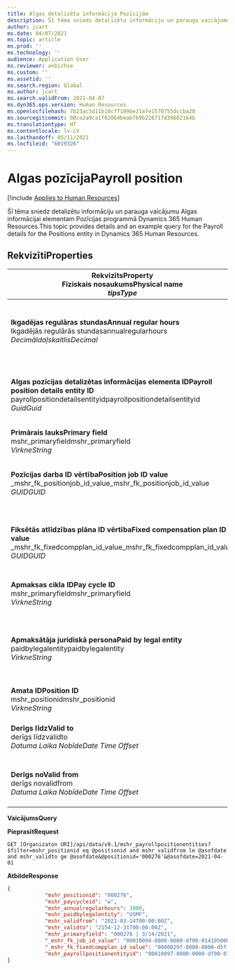 ```yaml
---
title: Algas detalizēta informācija Pozīcijām
description: Šī tēma sniedz detalizētu informāciju un parauga vaicājumu Algas informācijai elementam Pozīcijas programmā Dynamics 365 Human Resources.
author: jcart
ms.date: 04/07/2021
ms.topic: article
ms.prod: ''
ms.technology: ''
audience: Application User
ms.reviewer: anbichse
ms.custom: ''
ms.assetid: ''
ms.search.region: Global
ms.author: jcart
ms.search.validFrom: 2021-04-07
ms.dyn365.ops.version: Human Resources
ms.openlocfilehash: 7b23ac5d11b18c77109be21afe1570755dccba20
ms.sourcegitcommit: 08ce2a9ca1f02064beabfb9b228717d39882164b
ms.translationtype: HT
ms.contentlocale: lv-LV
ms.lasthandoff: 05/11/2021
ms.locfileid: "6019326"
---
```

# <a name="payroll-position"></a><span data-ttu-id="6feef-103">Algas pozīcija</span><span class="sxs-lookup"><span data-stu-id="6feef-103">Payroll position</span></span>

[!include [Applies to Human Resources](../includes/applies-to-hr.md)]

<span data-ttu-id="6feef-104">Šī tēma sniedz detalizētu informāciju un parauga vaicājumu Algas informācijai elementam Pozīcijas programmā Dynamics 365 Human Resources.</span><span class="sxs-lookup"><span data-stu-id="6feef-104">This topic provides details and an example query for the Payroll details for the Positions entity in Dynamics 365 Human Resources.</span></span>

## <a name="properties"></a><span data-ttu-id="6feef-105">Rekvizīti</span><span class="sxs-lookup"><span data-stu-id="6feef-105">Properties</span></span>

| <span data-ttu-id="6feef-106">Rekvizīts</span><span class="sxs-lookup"><span data-stu-id="6feef-106">Property</span></span><br><span data-ttu-id="6feef-107">**Fiziskais nosaukums**</span><span class="sxs-lookup"><span data-stu-id="6feef-107">**Physical name**</span></span><br><span data-ttu-id="6feef-108">**_tips_**</span><span class="sxs-lookup"><span data-stu-id="6feef-108">**_Type_**</span></span> | <span data-ttu-id="6feef-109">Izmantot</span><span class="sxs-lookup"><span data-stu-id="6feef-109">Use</span></span> | <span data-ttu-id="6feef-110">Apraksts</span><span class="sxs-lookup"><span data-stu-id="6feef-110">Description</span></span> |
| --- | --- | --- |
| <span data-ttu-id="6feef-111">**Ikgadējas regulāras stundas**</span><span class="sxs-lookup"><span data-stu-id="6feef-111">**Annual regular hours**</span></span><br><span data-ttu-id="6feef-112">Ikgadējās regulārās stundas</span><span class="sxs-lookup"><span data-stu-id="6feef-112">annualregularhours</span></span><br><span data-ttu-id="6feef-113">*Decimāldaļskaitlis*</span><span class="sxs-lookup"><span data-stu-id="6feef-113">*Decimal*</span></span> | <span data-ttu-id="6feef-114">Tikai lasāms</span><span class="sxs-lookup"><span data-stu-id="6feef-114">Read-only</span></span><br><span data-ttu-id="6feef-115">Obligāts</span><span class="sxs-lookup"><span data-stu-id="6feef-115">Required</span></span> | <span data-ttu-id="6feef-116">Ikgadējās regulārās stundas, kas definētas šajā pozīcijā.</span><span class="sxs-lookup"><span data-stu-id="6feef-116">Annual regular hours defined on the position.</span></span>  |
| <span data-ttu-id="6feef-117">**Algas pozīcijas detalizētas informācijas elementa ID**</span><span class="sxs-lookup"><span data-stu-id="6feef-117">**Payroll position details entity ID**</span></span><br><span data-ttu-id="6feef-118">payrollpositiondetailsentityid</span><span class="sxs-lookup"><span data-stu-id="6feef-118">payrollpositiondetailsentityid</span></span><br><span data-ttu-id="6feef-119">*Guid*</span><span class="sxs-lookup"><span data-stu-id="6feef-119">*Guid*</span></span> | <span data-ttu-id="6feef-120">Obligāts</span><span class="sxs-lookup"><span data-stu-id="6feef-120">Required</span></span><br><span data-ttu-id="6feef-121">Sistēmas ģenerēts.</span><span class="sxs-lookup"><span data-stu-id="6feef-121">System generated.</span></span> | <span data-ttu-id="6feef-122">Sistēmas ģenerēta GUID vērtība, lai unikāli identificētu pozīciju.</span><span class="sxs-lookup"><span data-stu-id="6feef-122">A system-generated GUID value to uniquely identify the position.</span></span>  |
| <span data-ttu-id="6feef-123">**Primārais lauks**</span><span class="sxs-lookup"><span data-stu-id="6feef-123">**Primary field**</span></span><br><span data-ttu-id="6feef-124">mshr_primaryfield</span><span class="sxs-lookup"><span data-stu-id="6feef-124">mshr_primaryfield</span></span><br><span data-ttu-id="6feef-125">*Virkne*</span><span class="sxs-lookup"><span data-stu-id="6feef-125">*String*</span></span> | <span data-ttu-id="6feef-126">Obligāts</span><span class="sxs-lookup"><span data-stu-id="6feef-126">Required</span></span><br><span data-ttu-id="6feef-127">Sistēmas ģenerēts</span><span class="sxs-lookup"><span data-stu-id="6feef-127">System generated</span></span> |  |
| <span data-ttu-id="6feef-128">**Pozīcijas darba ID vērtība**</span><span class="sxs-lookup"><span data-stu-id="6feef-128">**Position job ID value**</span></span><br><span data-ttu-id="6feef-129">_mshr_fk_positionjob_id_value</span><span class="sxs-lookup"><span data-stu-id="6feef-129">_mshr_fk_positionjob_id_value</span></span><br><span data-ttu-id="6feef-130">*GUID*</span><span class="sxs-lookup"><span data-stu-id="6feef-130">*GUID*</span></span> | <span data-ttu-id="6feef-131">Tikai lasāms</span><span class="sxs-lookup"><span data-stu-id="6feef-131">Read-only</span></span><br><span data-ttu-id="6feef-132">Obligāts</span><span class="sxs-lookup"><span data-stu-id="6feef-132">Required</span></span><br><span data-ttu-id="6feef-133">Ārējā atslēga:mshr_PayrollPositionJobEntity no mshr_payrollpositionjobentity</span><span class="sxs-lookup"><span data-stu-id="6feef-133">Foreign key:mshr_PayrollPositionJobEntity of the mshr_payrollpositionjobentity</span></span> |<span data-ttu-id="6feef-134">Darba ID, kas saistīts ar amatu.</span><span class="sxs-lookup"><span data-stu-id="6feef-134">The ID of the job associated with the position.</span></span>|
| <span data-ttu-id="6feef-135">**Fiksētās atlīdzības plāna ID vērtība**</span><span class="sxs-lookup"><span data-stu-id="6feef-135">**Fixed compensation plan ID value**</span></span><br><span data-ttu-id="6feef-136">_mshr_fk_fixedcompplan_id_value</span><span class="sxs-lookup"><span data-stu-id="6feef-136">_mshr_fk_fixedcompplan_id_value</span></span><br><span data-ttu-id="6feef-137">*GUID*</span><span class="sxs-lookup"><span data-stu-id="6feef-137">*GUID*</span></span> | <span data-ttu-id="6feef-138">Tikai lasāms</span><span class="sxs-lookup"><span data-stu-id="6feef-138">Read-only</span></span><br><span data-ttu-id="6feef-139">Obligāts</span><span class="sxs-lookup"><span data-stu-id="6feef-139">Required</span></span><br><span data-ttu-id="6feef-140">Ārējā atslēga: mshr_FixedCompPlan_id no mshr_payrollfixedcompensationplanentity</span><span class="sxs-lookup"><span data-stu-id="6feef-140">Foreign key: mshr_FixedCompPlan_id of mshr_payrollfixedcompensationplanentity</span></span>  | <span data-ttu-id="6feef-141">Fiksētās atlīdzības plāna ID, kas saistīts ar amatu.</span><span class="sxs-lookup"><span data-stu-id="6feef-141">The ID of the fixed compensation plan associated with the position.</span></span> |
| <span data-ttu-id="6feef-142">**Apmaksas cikla ID**</span><span class="sxs-lookup"><span data-stu-id="6feef-142">**Pay cycle ID**</span></span><br><span data-ttu-id="6feef-143">mshr_primaryfield</span><span class="sxs-lookup"><span data-stu-id="6feef-143">mshr_primaryfield</span></span><br><span data-ttu-id="6feef-144">*Virkne*</span><span class="sxs-lookup"><span data-stu-id="6feef-144">*String*</span></span> | <span data-ttu-id="6feef-145">Tikai lasāms</span><span class="sxs-lookup"><span data-stu-id="6feef-145">Read-only</span></span><br><span data-ttu-id="6feef-146">Obligāts</span><span class="sxs-lookup"><span data-stu-id="6feef-146">Required</span></span> | <span data-ttu-id="6feef-147">Pozīcijai definētais algas cikls.</span><span class="sxs-lookup"><span data-stu-id="6feef-147">The pay cycle defined on the position.</span></span> |
| <span data-ttu-id="6feef-148">**Apmaksātāja juridiskā persona**</span><span class="sxs-lookup"><span data-stu-id="6feef-148">**Paid by legal entity**</span></span><br><span data-ttu-id="6feef-149">paidbylegalentity</span><span class="sxs-lookup"><span data-stu-id="6feef-149">paidbylegalentity</span></span><br><span data-ttu-id="6feef-150">*Virkne*</span><span class="sxs-lookup"><span data-stu-id="6feef-150">*String*</span></span> | <span data-ttu-id="6feef-151">Tikai lasāms</span><span class="sxs-lookup"><span data-stu-id="6feef-151">Read-only</span></span><br><span data-ttu-id="6feef-152">Obligāts</span><span class="sxs-lookup"><span data-stu-id="6feef-152">Required</span></span> | <span data-ttu-id="6feef-153">Par maksājuma izsniegšanu atbildīgā pozīcijā definētā juridiskā persona.</span><span class="sxs-lookup"><span data-stu-id="6feef-153">The legal entity defined on the positoin responsible for issuing payment.</span></span> |
| <span data-ttu-id="6feef-154">**Amata ID**</span><span class="sxs-lookup"><span data-stu-id="6feef-154">**Position ID**</span></span><br><span data-ttu-id="6feef-155">mshr_positionid</span><span class="sxs-lookup"><span data-stu-id="6feef-155">mshr_positionid</span></span><br><span data-ttu-id="6feef-156">*Virkne*</span><span class="sxs-lookup"><span data-stu-id="6feef-156">*String*</span></span> | <span data-ttu-id="6feef-157">Tikai lasāms</span><span class="sxs-lookup"><span data-stu-id="6feef-157">Read-only</span></span><br><span data-ttu-id="6feef-158">Obligāts</span><span class="sxs-lookup"><span data-stu-id="6feef-158">Required</span></span> | <span data-ttu-id="6feef-159">Pozīcijas ID.</span><span class="sxs-lookup"><span data-stu-id="6feef-159">The ID of the position.</span></span> |
| <span data-ttu-id="6feef-160">**Derīgs līdz**</span><span class="sxs-lookup"><span data-stu-id="6feef-160">**Valid to**</span></span><br><span data-ttu-id="6feef-161">derīgs līdz</span><span class="sxs-lookup"><span data-stu-id="6feef-161">validto</span></span><br><span data-ttu-id="6feef-162">*Datuma Laika Nobīde*</span><span class="sxs-lookup"><span data-stu-id="6feef-162">*Date Time Offset*</span></span> | <span data-ttu-id="6feef-163">Tikai lasāms</span><span class="sxs-lookup"><span data-stu-id="6feef-163">Read-only</span></span><br><span data-ttu-id="6feef-164">Obligāts</span><span class="sxs-lookup"><span data-stu-id="6feef-164">Required</span></span> |<span data-ttu-id="6feef-165">Datums, no kura ir derīga pozīcijas informācija.</span><span class="sxs-lookup"><span data-stu-id="6feef-165">The date the position details are valid from.</span></span>  |
| <span data-ttu-id="6feef-166">**Derīgs no**</span><span class="sxs-lookup"><span data-stu-id="6feef-166">**Valid from**</span></span><br><span data-ttu-id="6feef-167">derīgs no</span><span class="sxs-lookup"><span data-stu-id="6feef-167">validfrom</span></span><br><span data-ttu-id="6feef-168">*Datuma Laika Nobīde*</span><span class="sxs-lookup"><span data-stu-id="6feef-168">*Date Time Offset*</span></span> | <span data-ttu-id="6feef-169">Tikai lasāms</span><span class="sxs-lookup"><span data-stu-id="6feef-169">Read-only</span></span><br><span data-ttu-id="6feef-170">Obligāts</span><span class="sxs-lookup"><span data-stu-id="6feef-170">Required</span></span> |<span data-ttu-id="6feef-171">Datums, līdz kuram ir derīga pozīcijas informācija.</span><span class="sxs-lookup"><span data-stu-id="6feef-171">The date the position details are valid to.</span></span>  |

<span data-ttu-id="6feef-172">**Vaicājums**</span><span class="sxs-lookup"><span data-stu-id="6feef-172">**Query**</span></span>

<span data-ttu-id="6feef-173">**Pieprasīt**</span><span class="sxs-lookup"><span data-stu-id="6feef-173">**Request**</span></span>

```http
GET [Organizaton URI]/api/data/v9.1/mshr_payrollpositionentities?$filter=mshr_positionid eq @positionid and mshr_validfrom le @asofdate and mshr_validto ge @asofdate&@positionid='000276'&@asofdate=2021-04-01
```

<span data-ttu-id="6feef-174">**Atbilde**</span><span class="sxs-lookup"><span data-stu-id="6feef-174">**Response**</span></span>

```json
{
            "mshr_positionid": "000276",
            "mshr_paycycleid": "w",
            "mshr_annualregularhours": 3000,
            "mshr_paidbylegalentity": "USMF",
            "mshr_validfrom": "2021-03-14T00:00:00Z",
            "mshr_validto": "2154-12-31T00:00:00Z",
            "mshr_primaryfield": "000276 | 3/14/2021",
            "_mshr_fk_job_id_value": "00010094-0000-0000-df00-014105000000",
            "_mshr_fk_fixedcompplan_id_value": "0000029f-0000-0000-d5ff-004105000000",
            "mshr_payrollpositionentityid": "00010097-0000-0000-df00-014105000000"
}
```
